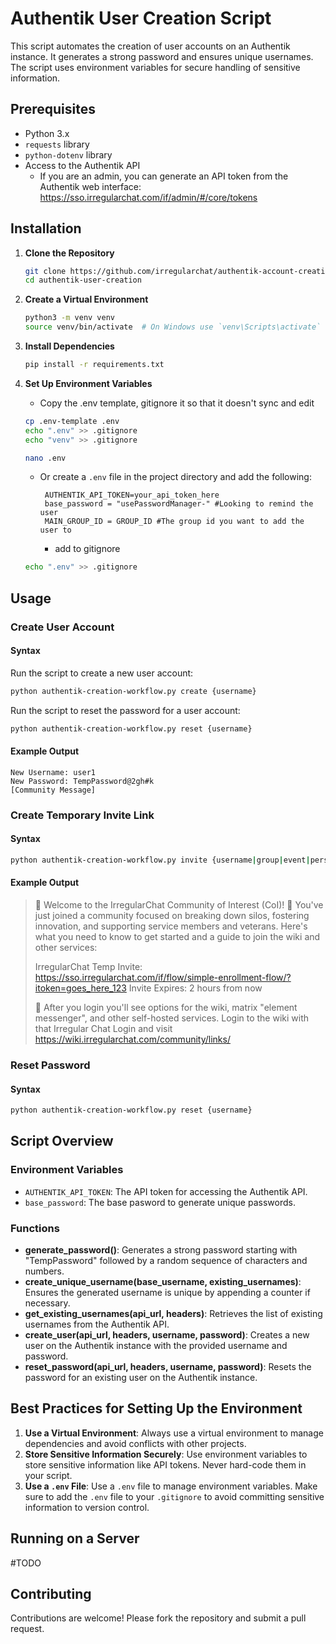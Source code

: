 # Authentik User Creation Script

This script automates the creation of user accounts on an Authentik instance. It generates a strong password and ensures unique usernames. The script uses environment variables for secure handling of sensitive information.

## Prerequisites

- Python 3.x
- `requests` library
- `python-dotenv` library
- Access to the Authentik API
   - If you are an admin, you can generate an API token from the Authentik web interface: https://sso.irregularchat.com/if/admin/#/core/tokens
## Installation

1. **Clone the Repository**
   ```bash
   git clone https://github.com/irregularchat/authentik-account-creation.git
   cd authentik-user-creation
   ```

2. **Create a Virtual Environment**
   ```bash
   python3 -m venv venv
   source venv/bin/activate  # On Windows use `venv\Scripts\activate`
   ```

3. **Install Dependencies**
   ```bash
   pip install -r requirements.txt
   ```

4. **Set Up Environment Variables**
   - Copy the .env template, gitignore it so that it doesn't sync and edit
   ```bash
   cp .env-template .env
   echo ".env" >> .gitignore
   echo "venv" >> .gitignore

   nano .env
   ```
   - Or create a `.env` file in the project directory and add the following:
     ```env
      AUTHENTIK_API_TOKEN=your_api_token_here
      base_password = "usePasswordManager-" #Looking to remind the user 
      MAIN_GROUP_ID = GROUP_ID #The group id you want to add the user to    
      ```
     - add to gitignore

    ```bash
    echo ".env" >> .gitignore
    ```

## Usage

### Create User Account
#### Syntax

Run the script to create a new user account:
```bash
python authentik-creation-workflow.py create {username}
```

Run the script to reset the password for a user account:
```bash
python authentik-creation-workflow.py reset {username}
```
#### Example Output
```plaintext
New Username: user1
New Password: TempPassword@2gh#k
[Community Message]
```
### Create Temporary Invite Link
#### Syntax
```bash
python authentik-creation-workflow.py invite {username|group|event|person}
```

#### Example Output
> 🌟 Welcome to the IrregularChat Community of Interest (CoI)! 🌟
You've just joined a community focused on breaking down silos, fostering innovation, and supporting service members and veterans.  Here's what you need to know to get started and a guide to join the wiki and other services:
> 
> IrregularChat Temp Invite: https://sso.irregularchat.com/if/flow/simple-enrollment-flow/?itoken=goes_here_123
Invite Expires: 2 hours from now
> 
> 🌟 After you login you'll see options for the wiki, matrix "element messenger", and other self-hosted services.
Login to the wiki with that Irregular Chat Login and visit https://wiki.irregularchat.com/community/links/

### Reset Password
#### Syntax
```bash
python authentik-creation-workflow.py reset {username}
```

## Script Overview

### Environment Variables

- `AUTHENTIK_API_TOKEN`: The API token for accessing the Authentik API.
- `base_password`: The base pasword to generate unique passwords.

### Functions

- **generate_password()**: Generates a strong password starting with "TempPassword" followed by a random sequence of characters and numbers.
- **create_unique_username(base_username, existing_usernames)**: Ensures the generated username is unique by appending a counter if necessary.
- **get_existing_usernames(api_url, headers)**: Retrieves the list of existing usernames from the Authentik API.
- **create_user(api_url, headers, username, password)**: Creates a new user on the Authentik instance with the provided username and password.
- **reset_password(api_url, headers, username, password)**: Resets the password for an existing user on the Authentik instance.

## Best Practices for Setting Up the Environment

1. **Use a Virtual Environment**: Always use a virtual environment to manage dependencies and avoid conflicts with other projects.
2. **Store Sensitive Information Securely**: Use environment variables to store sensitive information like API tokens. Never hard-code them in your script.
3. **Use a `.env` File**: Use a `.env` file to manage environment variables. Make sure to add the `.env` file to your `.gitignore` to avoid committing sensitive information to version control.

## Running on a Server

#TODO

## Contributing

Contributions are welcome! Please fork the repository and submit a pull request.
